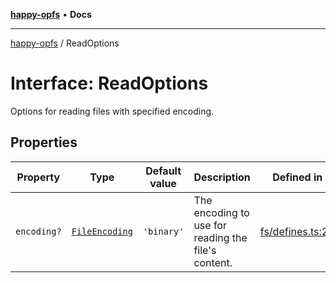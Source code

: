 [**happy-opfs**](../README.md) • **Docs**

***

[happy-opfs](../README.md) / ReadOptions

# Interface: ReadOptions

Options for reading files with specified encoding.

## Properties

| Property | Type | Default value | Description | Defined in |
| ------ | ------ | ------ | ------ | ------ |
| `encoding?` | [`FileEncoding`](../type-aliases/FileEncoding.md) | `'binary'` | The encoding to use for reading the file's content. | [fs/defines.ts:26](https://github.com/JiangJie/happy-opfs/blob/7bfec3b71684ddcf0fe3092672c66c9664776bcc/src/fs/defines.ts#L26) |
